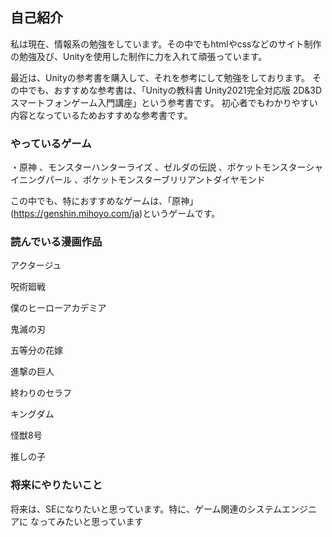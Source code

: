 ## 自己紹介

私は現在、情報系の勉強をしています。その中でもhtmlやcssなどのサイト制作の勉強及び、Unityを使用した制作に力を入れて頑張っています。

最近は、Unityの参考書を購入して、それを参考にして勉強をしております。
その中でも、おすすめな参考書は、「Unityの教科書 Unity2021完全対応版 2D&3Dスマートフォンゲーム入門講座」という参考書です。
初心者でもわかりやすい内容となっているためおすすめな参考書です。

### やっているゲーム

・原神
、モンスターハンターライズ
、ゼルダの伝説
、ポケットモンスターシャイニングパール
、ポケットモンスターブリリアントダイヤモンド

この中でも、特におすすめなゲームは、「原神」(https://genshin.mihoyo.com/ja)というゲームです。

### 読んでいる漫画作品
アクタージュ

呪術廻戦

僕のヒーローアカデミア

鬼滅の刃

五等分の花嫁

進撃の巨人

終わりのセラフ

キングダム

怪獣8号

推しの子

### 将来にやりたいこと

将来は、SEになりたいと思っています。特に、ゲーム関連のシステムエンジニアに
なってみたいと思っています
